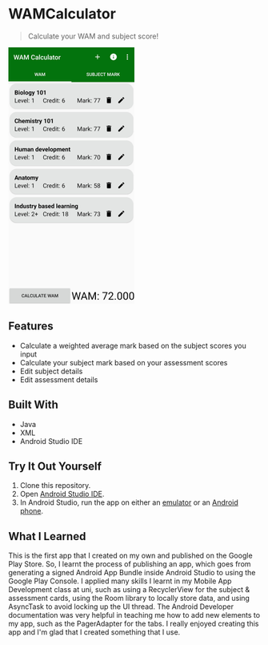 # WAMCalculator

> Calculate your WAM and subject score!

<img src="./images/screenshot.jpg" width="50%">

## Features

- Calculate a weighted average mark based on the subject scores you input
- Calculate your subject mark based on your assessment scores
- Edit subject details
- Edit assessment details

## Built With

- Java
- XML
- Android Studio IDE

## Try It Out Yourself

1. Clone this repository.
2. Open [Android Studio IDE](https://developer.android.com/studio).
3. In Android Studio, run the app on either an [emulator](https://developer.android.com/studio/run/emulator) or an [Android phone](https://developer.android.com/studio/run/device).

## What I Learned

This is the first app that I created on my own and published on the Google Play Store. So, I learnt the process of publishing an app, which goes from generating a signed Android App Bundle inside Android Studio to using the Google Play Console. I applied many skills I learnt in my Mobile App Development class at uni, such as using a RecyclerView for the subject & assessment cards, using the Room library to locally store data, and using AsyncTask to avoid locking up the UI thread. The Android Developer documentation was very helpful in teaching me how to add new elements to my app, such as the PagerAdapter for the tabs. I really enjoyed creating this app and I'm glad that I created something that I use.   
